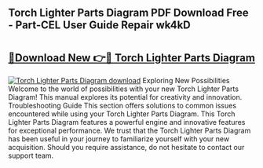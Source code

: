 ## Torch Lighter Parts Diagram PDF Download Free - Part-CEL User Guide Repair wk4kD

# <h2><a href="http://dfp1rp.blite.top/?on=Torch+Lighter+Parts+Diagram">🔗Download New 👉🔴 Torch Lighter Parts Diagram</a></h2>

[![Torch Lighter Parts Diagram download](https://i.imgur.com/lujVjoI.png)](http://dfp1rp.blite.top/?on=Torch+Lighter+Parts+Diagram)
Exploring New Possibilities Welcome to the world of possibilities with your new Torch Lighter Parts Diagram! This manual explores its potential for creativity and innovation. Troubleshooting Guide This section offers solutions to common issues encountered while using your Torch Lighter Parts Diagram. This Torch Lighter Parts Diagram features a powerful engine and innovative features for exceptional performance. We trust that the Torch Lighter Parts Diagram has been useful in your journey to familiarize yourself with your new acquisition. Should you require assistance, do not hesitate to contact our support team.
